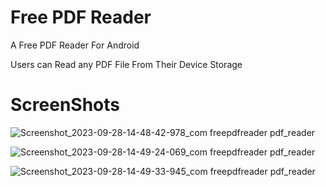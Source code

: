 # Free PDF Reader

A Free PDF Reader For Android 

Users can Read any PDF File From Their Device Storage 

# ScreenShots
![Screenshot_2023-09-28-14-48-42-978_com freepdfreader pdf_reader](https://github.com/rithik20/free_pdf_reader/assets/96861390/f280be06-e7a3-4efc-8645-798a7716120c)

![Screenshot_2023-09-28-14-49-24-069_com freepdfreader pdf_reader](https://github.com/rithik20/free_pdf_reader/assets/96861390/3e728907-caaa-438d-844c-0d4a82da06fa)

![Screenshot_2023-09-28-14-49-33-945_com freepdfreader pdf_reader](https://github.com/rithik20/free_pdf_reader/assets/96861390/de0c6754-7f2c-4e64-99d8-44a5e95f932d)
